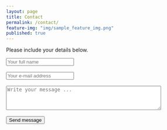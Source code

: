 ```yaml
---
layout: page
title: Contact
permalink: /contact/
feature-img: "img/sample_feature_img.png"
published: true
---
```


Please include your details below.

<form action="https://getsimpleform.com/messages?form_api_token=7e4a0dee31262833a701e2ededba4f29" method="post">
  <!-- the redirect_to is optional, the form will redirect to the referrer on submission -->
  <input type='hidden' name='redirect_to' value='http://developer.textlogic.ch/thank-you' />
  <input type='text' name='name' placeholder='Your full name' /><br>
  <br>
  <input type='email' name='email' placeholder='Your e-mail address' /><br>
  <br>
  <textarea name='message' placeholder='Write your message ...' rows="4" cols="50"></textarea><br>
  <br>
  <input type='submit' value='Send message' />
</form>
